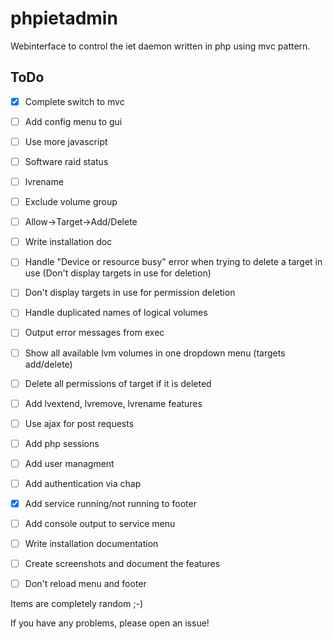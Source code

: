 # phpietadmin
Webinterface to control the iet daemon written in php using mvc pattern.

## ToDo
- [x] Complete switch to mvc
- [ ] Add config menu to gui
- [ ] Use more javascript
- [ ] Software raid status
- [ ] lvrename
- [ ] Exclude volume group
- [ ] Allow->Target->Add/Delete
- [ ] Write installation doc
- [ ] Handle "Device or resource busy" error when trying to delete a target in use (Don't display targets in use for deletion)
- [ ] Don't display targets in use for permission deletion
- [ ] Handle duplicated names of logical volumes
- [ ] Output error messages from exec
- [ ] Show all available lvm volumes in one dropdown menu (targets add/delete)
- [ ] Delete all permissions of target if it is deleted
- [ ] Add lvextend, lvremove, lvrename features
- [ ] Use ajax for post requests
- [ ] Add php sessions
- [ ] Add user managment
- [ ] Add authentication via chap
- [x] Add service running/not running to footer
- [ ] Add console output to service menu
- [ ] Write installation documentation
- [ ] Create screenshots and document the features
- [ ] Don't reload menu and footer


Items are completely random ;-)

If you have any problems, please open an issue!